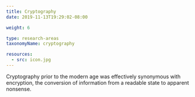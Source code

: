 ```yaml
---
title: Cryptography
date: 2019-11-13T19:29:02-08:00

weight: 6

type: research-areas
taxonomyName: cryptography

resources:
  - src: icon.jpg
---
```

Cryptography prior to the modern age was effectively synonymous with encryption, the conversion of information from a readable state to apparent nonsense.
